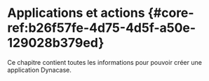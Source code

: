 # Applications et actions {#core-ref:b26f57fe-4d75-4d5f-a50e-129028b379ed}
 
Ce chapitre contient toutes les informations pour pouvoir créer une application
Dynacase.
